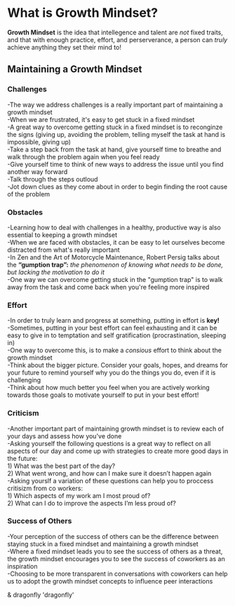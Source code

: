 # What is Growth Mindset?
<strong>Growth Mindset</strong> is the idea that intellegence and talent are <em>not</em> fixed traits, and that with enough practice, effort, and perserverance, a person can <em>truly</em> achieve anything they set their mind to!

## Maintaining a Growth Mindset


### Challenges
-The way we address challenges is a really important part of maintaining a growth mindset<br>
-When we are frustrated, it's easy to get stuck in a fixed mindset<br>
-A great way to overcome getting stuck in a fixed mindset is to reconginze the signs (giving up, avoiding the problem, telling myself the task at hand is impossible, giving up)<br>
-Take a step back from the task at hand, give yourself time to breathe and walk through the problem again when you feel ready<br>
-Give yourself time to think of new ways to address the issue until you find another way forward<br>
-Talk through the steps outloud<br>
-Jot down clues as they come about in order to begin finding the root cause of the problem<br>

### Obstacles
-Learning how to deal with challenges in a healthy, productive way is also essential to keeping a growth mindset<br>
-When we are faced with obstacles, it can be easy to let ourselves become distracted from what's really important<br>
-In Zen and the Art of Motorcycle Maintenance, Robert Persig talks about the <strong>“gumption trap”:</strong> <em>the phenomenon of knowing what needs to be done, but lacking the motivation to do it</em><br>
-One way we can overcome getting stuck in the "gumption trap" is to walk away from the task and come back when you're feeling more inspired<br>

### Effort
-In order to truly learn and progress at something, putting in effort is <strong>key!</strong><br>
-Sometimes, putting in your best effort can feel exhausting and it can be easy to give in to temptation and self gratification (procrastination, sleeping in)<br>
-One way to overcome this, is to make a <em>consious</em> effort to think about the growth mindset<br>
-Think about the bigger picture. Consider your goals, hopes, and dreams for your future to remind yourself why you do the things you do, even if it is challenging<br>
-Think about how much better you feel when you are actively working towards those goals to motivate yourself to put in your best effort!<br>

### Criticism 
-Another important part of maintaining growth mindset is to review each of your days and assess how you've done<br>
-Asking yourself the following questions is a great way to reflect on all aspects of our day and come up with strategies to create more good days in the future:<br>
     1) What was the best part of the day?<br>
     2) What went wrong, and how can I make sure it doesn’t happen again<br>
-Asking yourslf a variation of these questions can help you to proccess critisizm from co workers:<br>
     1) Which aspects of my work am I most proud of?<br>
     2) What can I do to improve the aspects I’m less proud of?<br>
     
### Success of Others
-Your perception of the success of others can be the difference between staying stuck in a fixed mindset and maintaining a growth mindset <br>
-Where a fixed mindset leads you to see the success of others as a threat, the growth mindset encourages you to see the success of coworkers as an inspiration <br>
-Choosing to be more transparent in conversations with coworkers can help us to adopt the growth mindset concepts to influence peer interactions </br>

& dragonfly
'dragonfly'

